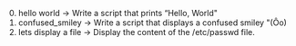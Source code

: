 0. hello world -> Write a script that prints “Hello, World"
1. confused_smiley -> Write a script that displays a confused smiley "(Ôo)
2. lets display a file -> Display the content of the /etc/passwd file.
